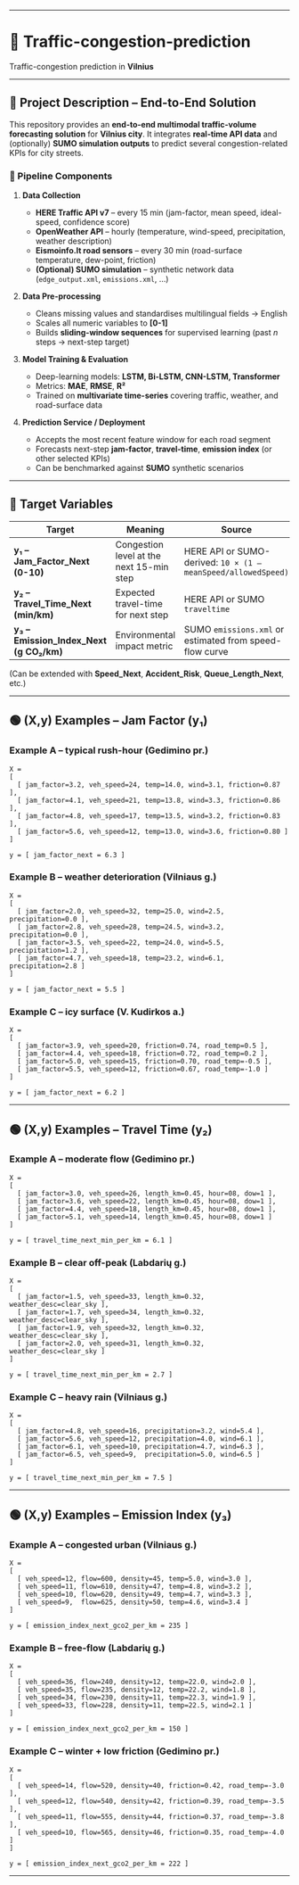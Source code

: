 
---

# 🚦 Traffic-congestion-prediction

Traffic-congestion prediction in **Vilnius**

---

## 📘 Project Description – End-to-End Solution

This repository provides an **end-to-end multimodal traffic-volume forecasting solution** for **Vilnius city**.
It integrates **real-time API data** and (optionally) **SUMO simulation outputs** to predict several congestion-related KPIs for city streets.

### 🔑 Pipeline Components

1. **Data Collection**

   * **HERE Traffic API v7** – every 15 min (jam-factor, mean speed, ideal-speed, confidence score)
   * **OpenWeather API** – hourly (temperature, wind-speed, precipitation, weather description)
   * **Eismoinfo.lt road sensors** – every 30 min (road-surface temperature, dew-point, friction)
   * **(Optional) SUMO simulation** – synthetic network data (`edge_output.xml`, `emissions.xml`, …)

2. **Data Pre-processing**

   * Cleans missing values and standardises multilingual fields → English
   * Scales all numeric variables to **[0-1]**
   * Builds **sliding-window sequences** for supervised learning (past *n* steps → next-step target)

3. **Model Training & Evaluation**

   * Deep-learning models: **LSTM, Bi-LSTM, CNN-LSTM, Transformer**
   * Metrics: **MAE**, **RMSE**, **R²**
   * Trained on **multivariate time-series** covering traffic, weather, and road-surface data

4. **Prediction Service / Deployment**

   * Accepts the most recent feature window for each road segment
   * Forecasts next-step **jam-factor**, **travel-time**, **emission index** (or other selected KPIs)
   * Can be benchmarked against **SUMO** synthetic scenarios
   
---

## 🎯 Target Variables

| Target                                  | Meaning                                  | Source                                                        |
| --------------------------------------- | ---------------------------------------- | ------------------------------------------------------------- |
| **y₁ – Jam_Factor_Next (0-10)**         | Congestion level at the next 15-min step | HERE API or SUMO-derived: `10 × (1 – meanSpeed/allowedSpeed)` |
| **y₂ – Travel_Time_Next (min/km)**      | Expected travel-time for next step       | HERE API or SUMO `traveltime`                                 |
| **y₃ – Emission_Index_Next (g CO₂/km)** | Environmental impact metric              | SUMO `emissions.xml` or estimated from speed-flow curve       |

(Can be extended with **Speed_Next**, **Accident_Risk**, **Queue_Length_Next**, etc.)

---

## 🟢 (X,y) Examples – Jam Factor (**y₁**)

### Example A – typical rush-hour (Gedimino pr.)

```
X =
[
  [ jam_factor=3.2, veh_speed=24, temp=14.0, wind=3.1, friction=0.87 ],
  [ jam_factor=4.1, veh_speed=21, temp=13.8, wind=3.3, friction=0.86 ],
  [ jam_factor=4.8, veh_speed=17, temp=13.5, wind=3.2, friction=0.83 ],
  [ jam_factor=5.6, veh_speed=12, temp=13.0, wind=3.6, friction=0.80 ]
]

y = [ jam_factor_next = 6.3 ]
```

### Example B – weather deterioration (Vilniaus g.)

```
X =
[
  [ jam_factor=2.0, veh_speed=32, temp=25.0, wind=2.5, precipitation=0.0 ],
  [ jam_factor=2.8, veh_speed=28, temp=24.5, wind=3.2, precipitation=0.0 ],
  [ jam_factor=3.5, veh_speed=22, temp=24.0, wind=5.5, precipitation=1.2 ],
  [ jam_factor=4.7, veh_speed=18, temp=23.2, wind=6.1, precipitation=2.8 ]
]

y = [ jam_factor_next = 5.5 ]
```

### Example C – icy surface (V. Kudirkos a.)

```
X =
[
  [ jam_factor=3.9, veh_speed=20, friction=0.74, road_temp=0.5 ],
  [ jam_factor=4.4, veh_speed=18, friction=0.72, road_temp=0.2 ],
  [ jam_factor=5.0, veh_speed=15, friction=0.70, road_temp=-0.5 ],
  [ jam_factor=5.5, veh_speed=12, friction=0.67, road_temp=-1.0 ]
]

y = [ jam_factor_next = 6.2 ]
```

---

## 🟢 (X,y) Examples – Travel Time (**y₂**)

### Example A – moderate flow (Gedimino pr.)

```
X =
[
  [ jam_factor=3.0, veh_speed=26, length_km=0.45, hour=08, dow=1 ],
  [ jam_factor=3.6, veh_speed=22, length_km=0.45, hour=08, dow=1 ],
  [ jam_factor=4.4, veh_speed=18, length_km=0.45, hour=08, dow=1 ],
  [ jam_factor=5.1, veh_speed=14, length_km=0.45, hour=08, dow=1 ]
]

y = [ travel_time_next_min_per_km = 6.1 ]
```

### Example B – clear off-peak (Labdarių g.)

```
X =
[
  [ jam_factor=1.5, veh_speed=33, length_km=0.32, weather_desc=clear_sky ],
  [ jam_factor=1.7, veh_speed=34, length_km=0.32, weather_desc=clear_sky ],
  [ jam_factor=1.9, veh_speed=32, length_km=0.32, weather_desc=clear_sky ],
  [ jam_factor=2.0, veh_speed=31, length_km=0.32, weather_desc=clear_sky ]
]

y = [ travel_time_next_min_per_km = 2.7 ]
```

### Example C – heavy rain (Vilniaus g.)

```
X =
[
  [ jam_factor=4.8, veh_speed=16, precipitation=3.2, wind=5.4 ],
  [ jam_factor=5.6, veh_speed=12, precipitation=4.0, wind=6.1 ],
  [ jam_factor=6.1, veh_speed=10, precipitation=4.7, wind=6.3 ],
  [ jam_factor=6.5, veh_speed=9,  precipitation=5.0, wind=6.5 ]
]

y = [ travel_time_next_min_per_km = 7.5 ]
```

---

## 🟢 (X,y) Examples – Emission Index (**y₃**)

### Example A – congested urban (Vilniaus g.)

```
X =
[
  [ veh_speed=12, flow=600, density=45, temp=5.0, wind=3.0 ],
  [ veh_speed=11, flow=610, density=47, temp=4.8, wind=3.2 ],
  [ veh_speed=10, flow=620, density=49, temp=4.7, wind=3.3 ],
  [ veh_speed=9,  flow=625, density=50, temp=4.6, wind=3.4 ]
]

y = [ emission_index_next_gco2_per_km = 235 ]
```

### Example B – free-flow (Labdarių g.)

```
X =
[
  [ veh_speed=36, flow=240, density=12, temp=22.0, wind=2.0 ],
  [ veh_speed=35, flow=235, density=12, temp=22.2, wind=1.8 ],
  [ veh_speed=34, flow=230, density=11, temp=22.3, wind=1.9 ],
  [ veh_speed=33, flow=228, density=11, temp=22.5, wind=2.1 ]
]

y = [ emission_index_next_gco2_per_km = 150 ]
```

### Example C – winter + low friction (Gedimino pr.)

```
X =
[
  [ veh_speed=14, flow=520, density=40, friction=0.42, road_temp=-3.0 ],
  [ veh_speed=12, flow=540, density=42, friction=0.39, road_temp=-3.5 ],
  [ veh_speed=11, flow=555, density=44, friction=0.37, road_temp=-3.8 ],
  [ veh_speed=10, flow=565, density=46, friction=0.35, road_temp=-4.0 ]
]

y = [ emission_index_next_gco2_per_km = 222 ]
```

---
